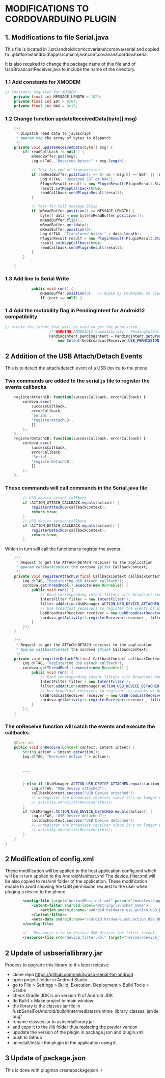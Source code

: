 # MODIFICATIONS TO CORDOVARDUINO PLUGIN

## 1. Modifications to file Serial.java 
This file is located in .\src\android\com\covarians\cordova\serial
and copied to .\platforms\android\app\src\main\java\com\covarians\cordova\serial

It is also required to change the package name of this file and of UsbBroadcastReceiver.java to include the name of the directory. 

### 1.1 Add constants for XMODEM
````java
// Constants required for XMODEM
	private final int MESSAGE_LENGTH = 1029;
	private final int EOT = 0x04;
	private final int NAK = 0x15;
````

### 1.2 Change function updateReceivedData(byte[] msg)
````java
	/**
	 * Dispatch read data to javascript
	 * @param msg the array of bytes to dispatch
	 */
	private void updateReceivedData(byte[] msg) {
		if( readCallback != null ) {
			mReadBuffer.put(msg);
			Log.d(TAG, "Received bytes:" + msg.length);

			// Test for end of transmission
			if ((mReadBuffer.position() == 0) && ((msg[0] == EOT) || (msg[0] == NAK))) {
				Log.d(TAG, "Received EOT or NAK");
				PluginResult result = new PluginResult(PluginResult.Status.OK, msg);
				result.setKeepCallback(true);
				readCallback.sendPluginResult(result);
			}

			// Test for full message block
			if (mReadBuffer.position() >= MESSAGE_LENGTH) {
				byte[] data = new byte[mReadBuffer.position()];
				mReadBuffer.flip();
				mReadBuffer.get(data);
				mReadBuffer.position(0);
				Log.d(TAG, "Transfered bytes:" + data.length);
				PluginResult result = new PluginResult(PluginResult.Status.OK, data);
				result.setKeepCallback(true);
				readCallback.sendPluginResult(result);
			}
		}

	}
````

### 1.3 Add line to Serial Write

````java
			public void run() {
				mReadBuffer.position(0);  // ADDED by COVARIANS to clear Buffer on ACK/NAK
				if (port == null) {
````

### 1.4 Add the mutability flag in PendingIntent for Android12 compatibility

````java
// create the intent that will be used to get the permission
					// WARNING ANDROID12 compatibility : PendingIntent.FLAG_MUTABLE 
					PendingIntent pendingIntent = PendingIntent.getBroadcast(cordova.getActivity(), 0,
						new Intent(UsbBroadcastReceiver.USB_PERMISSION), PendingIntent.FLAG_MUTABLE);
````


## 2 Addition of the USB Attach/Detach Events
This is to detect the attach/detach event of a USB device to the phone.

### Two commands are added to the serial.js file to register the events callbacks

````js
    registerAttachCB: function(successCallback, errorCallback) {
        cordova.exec(
            successCallback,
            errorCallback,
            'Serial',
            'registerAttachCB',
            []
        );
    },
    registerDetachCB: function(successCallback, errorCallback) {
        cordova.exec(
            successCallback,
            errorCallback,
            'Serial',
            'registerDetachCB',
            []
        );
    },
````

### These commands will call commands in the Serial.java file

````java
		// USB device attach callback
		if (ACTION_ATTACH_CALLBACK.equals(action)) {
			registerAttachCB(callbackContext);
			return true;
		}
		// USB device attach callback
		if (ACTION_DETACH_CALLBACK.equals(action)) {
			registerDetachCB(callbackContext);
			return true;
		}
````

Which in turn will call the functions to register the events :

````java
	/**
	 * Request to get the ATTACH/DETACH receiver to the application
	 * @param callbackContext the cordova {@link CallbackContext}
	 */
	private void registerAttachCB(final CallbackContext callbackContext) {
		Log.d(TAG, "Registering USB Attach callback");
		cordova.getThreadPool().execute(new Runnable() {
			public void run() {
				// Bind corresponding intent filters with broadcast receivers 
				IntentFilter filter = new IntentFilter();
				filter.addAction(UsbManager.ACTION_USB_DEVICE_ATTACHED);
				// Use broadcast receivers to register the events of attaching USB devices  
				UsbBroadcastReceiver receiver = new UsbBroadcastReceiver(callbackContext, cordova.getActivity());
				cordova.getActivity().registerReceiver(receiver , filter);
			}
		});
	}

	/**
	 * Request to get the ATTACH/DETACH receiver to the application
	 * @param callbackContext the cordova {@link CallbackContext}
	 */
	private void registerDetachCB(final CallbackContext callbackContext) {
		Log.d(TAG, "Registering USB Detach callback");
		cordova.getThreadPool().execute(new Runnable() {
			public void run() {
				// Bind corresponding intent filters with broadcast receivers 
				IntentFilter filter = new IntentFilter();
				filter.addAction(UsbManager.ACTION_USB_DEVICE_DETACHED);
				// Use broadcast receivers to register the events of detaching USB devices  
				UsbBroadcastReceiver receiver = new UsbBroadcastReceiver(callbackContext, cordova.getActivity());
				cordova.getActivity().registerReceiver(receiver , filter);
			}
		});
	}
````

### The onReceive function will catch the events and execute the callbacks.

````java
	@Override
	public void onReceive(Context context, Intent intent) {
		String action = intent.getAction();
		Log.d(TAG, "Received Action " + action);
		
		
		...

		
		} else if (UsbManager.ACTION_USB_DEVICE_ATTACHED.equals(action)) {
			Log.d(TAG, "USB Device attached");
			callbackContext.success("USB Device attached");
			// unregister the broadcast receiver since it's no longer needed
			// activity.unregisterReceiver(this);
		}
		if (UsbManager.ACTION_USB_DEVICE_DETACHED.equals(action)) {
			Log.d(TAG, "USB Device detached");
			callbackContext.success("USB Device detached");
			// unregister the broadcast receiver since it's no longer needed
			// activity.unregisterReceiver(this);
		}  
	}	
}
````



## 2 Modification of config.xml
These modification will be applied to the host application config.xml which will be in turn applied to the AndroidManifest.xml
The device_filter.xml will be also copied to res/xml folder of the application.
These modification enable to avoid showing the USB permission request to the user when pluging a device to the phone.

````xml
        <config-file target="AndroidManifest.xml" parent="/manifest/application/activity">
            <intent-filter android:label="@string/launcher_name">
                <action android:name="android.hardware.usb.action.USB_DEVICE_ATTACHED" />
            </intent-filter>
            <meta-data android:name="android.hardware.usb.action.USB_DEVICE_ATTACHED" android:resource="@xml/device_filter" />
        </config-file>
    
        <!-- Ressource file to declare USB divices for filter intent -->
        <resource-file src="device_filter.xml" target="res/xml/device_filter.xml" />
````



## 2 Update of usbseriallibrary.jar
Process to upgrade this library to it's latest release:

- clone  repo https://github.com/mik3y/usb-serial-for-android
- open project folder in Android Studio
- go to  File > Settings > Build, Execution, Deployment > Build Tools > Gradle
- check Gradle JDK is on version 11 of Android JDK
- do Build > Make project in main window
- the library is the classes.jar file in /usbSerialForAndroid/build/intermediates/runtime_library_classes_jar/debug/
- rename classes.jar to usbseriallibrary.jar
- and copy it to the  /lib folder thus replacing the previor version
- upodate the version of the plugin in package.json and plugin.xml
- push to Github
- uninstall/install the plugin in the application using it.


## 3 Update of package.json
This is done with plugman createpackagejson ./ 